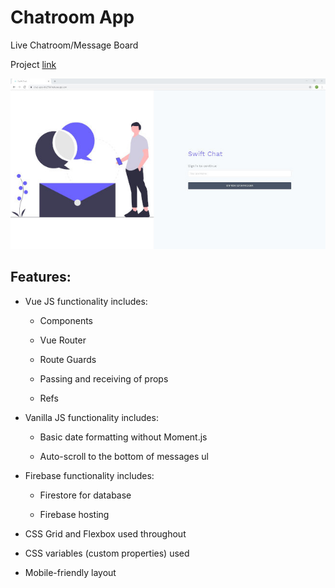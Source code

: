 # Chatroom App
Live Chatroom/Message Board

Project [link](https://chat-app-bb29b.firebaseapp.com/)

![Chat App](https://github.com/apcurran/chat-app/blob/master/src/assets/chat-app.jpg)

## Features:

- Vue JS functionality includes:

    - Components

    - Vue Router

    - Route Guards

    - Passing and receiving of props

    - Refs

- Vanilla JS functionality includes:

    - Basic date formatting without Moment.js

    - Auto-scroll to the bottom of messages ul 

- Firebase functionality includes:

    - Firestore for database

    - Firebase hosting


- CSS Grid and Flexbox used throughout

- CSS variables (custom properties) used

- Mobile-friendly layout